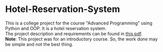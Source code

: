 # Hotel-Reservation-System
This is a college project for the course "Advanced Programming" using Python and OOP. It is a hotel reservation system.<br>
The project description and requirements can be found in [this pdf](Description.pdf).<br>
**Note**: This project was for an introductory course. So, the work done may be simple and not the best thing. 
